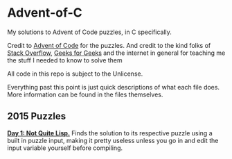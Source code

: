 # Advent-of-C
My solutions to Advent of Code puzzles, in C specifically.

Credit to [Advent of Code](https://adventofcode.com/) for the puzzles. And credit to the kind folks of [Stack Overflow,](https://stackoverflow.com/) [Geeks for Geeks](https://www.geeksforgeeks.org) and the internet in general for teaching me the stuff I needed to know to solve them

All code in this repo is subject to the Unlicense.

Everything past this point is just quick descriptions of what each file does. More information can be found in the files themselves.

## 2015 Puzzles

[**Day 1: Not Quite Lisp.**](https://adventofcode.com/2015/day/1) Finds the solution to its respective puzzle using a built in puzzle input, making it pretty useless unless you go in and edit the input variable yourself before compiling.
